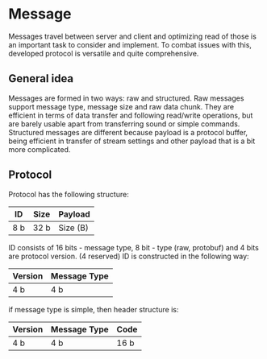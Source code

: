 # Message

Messages travel between server and client and optimizing read of those is an
important task to consider and implement. To combat issues with this, developed
protocol is versatile and quite comprehensive.

## General idea

Messages are formed in two ways: raw and structured. Raw messages support message type,
message size and raw data chunk. They are efficient in terms of data transfer and following
read/write operations, but are barely usable apart from transferring sound or simple commands.
Structured messages are different because payload is a protocol buffer, being efficient in transfer
of stream settings and other payload that is a bit more complicated.

## Protocol

Protocol has the following structure:

|  ID  | Size | Payload  |
|------|------|----------|
| 8  b | 32 b | Size (B) |

ID consists of 16 bits - message type, 8 bit - type (raw, protobuf) and 4 bits are protocol version. (4 reserved)
ID is constructed in the following way:

| Version | Message Type |
|---------|--------------|
|   4 b   |      4 b     |

if message type is simple, then header structure is:

| Version | Message Type |  Code  |
|---------|--------------|--------|
|   4 b   |      4 b     |  16 b  |